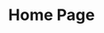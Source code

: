 ---
layout: index.njk
stylesheet: index.css
title: Home Page
website_title: Speech & Debate
left_caption: ---newport high school
right_caption: welcome to newport high school’s speech & debate website! find information about tournaments, judging, events, and more!
---